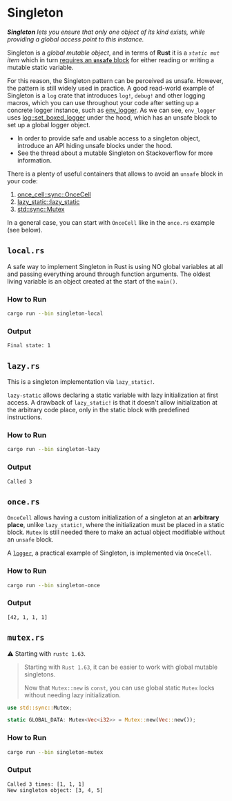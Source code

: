 # Singleton

_**Singleton** lets you ensure that only one object of its kind exists,
while providing a global access point to this instance._

Singleton is a _global mutable object_, and in terms of **Rust**
it is a _`static mut` item_ which in turn
[requires an **`unsafe`** block](https://doc.rust-lang.org/reference/items/static-items.html#mutable-statics)
for either reading or writing a mutable static variable.

For this reason, the Singleton pattern can be perceived as unsafe. However,
the pattern is still widely used in practice. A good read-world example of
Singleton is a `log` crate that introduces `log!`, `debug!` and other logging
macros, which you can use throughout your code after setting up a concrete
logger instance, such as [env_logger](https://crates.io/crates/env_logger).
As we can see, `env_logger` uses
[log::set_boxed_logger](https://docs.rs/log/latest/log/fn.set_boxed_logger.html)
under the hood, which has an unsafe block to set up a global logger object.

- In order to provide safe and usable access to a singleton object,
  introduce an API hiding unsafe blocks under the hood.
- See the thread about a mutable Singleton on Stackoverflow for more information.

There is a plenty of useful containers that allows to avoid an `unsafe` block
in your code:

1. [once_cell::sync::OnceCell](https://docs.rs/once_cell/latest/once_cell/sync/struct.OnceCell.html)
2. [lazy_static::lazy_static](https://docs.rs/lazy_static/latest/lazy_static)
3. [std::sync::Mutex](https://doc.rust-lang.org/std/sync/struct.Mutex.html)

In a general case, you can start with `OnceCell` like in the `once.rs` example
(see below).

## `local.rs`

A safe way to implement Singleton in Rust is using NO global variables
at all and passing everything around through function arguments.
The oldest living variable is an object created at the start of the `main()`.

### How to Run

```bash
cargo run --bin singleton-local
```

### Output

```
Final state: 1
```

## `lazy.rs`

This is a singleton implementation via `lazy_static!`.

`lazy-static` allows declaring a static variable with lazy initialization
at first access. A drawback of `lazy_static!` is that it doesn't allow
initialization at the arbitrary code place, only in the static block
with predefined instructions.

### How to Run

```bash
cargo run --bin singleton-lazy
```

### Output

```
Called 3
```

## `once.rs`

`OnceCell` allows having a custom initialization of a singleton at an
**arbitrary place**, unlike `lazy_static!`, where the initialization must be
placed in a static block. `Mutex` is still needed there to make an actual object
modifiable without an `unsafe` block.

A [`logger`](../logger/), a practical example of Singleton, is
implemented via `OnceCell`.

### How to Run

```bash
cargo run --bin singleton-once
```

### Output

```
[42, 1, 1, 1]
```

## `mutex.rs`

⚠ Starting with `rustc 1.63`.

> Starting with `Rust 1.63`, it can be easier to work with global mutable
> singletons.
>
> Now that `Mutex::new` is `const`, you can use global static `Mutex` locks
> without needing lazy initialization.

```rust
use std::sync::Mutex;

static GLOBAL_DATA: Mutex<Vec<i32>> = Mutex::new(Vec::new());
```

### How to Run

```bash
cargo run --bin singleton-mutex
```

### Output

```
Called 3 times: [1, 1, 1]
New singleton object: [3, 4, 5]
```
